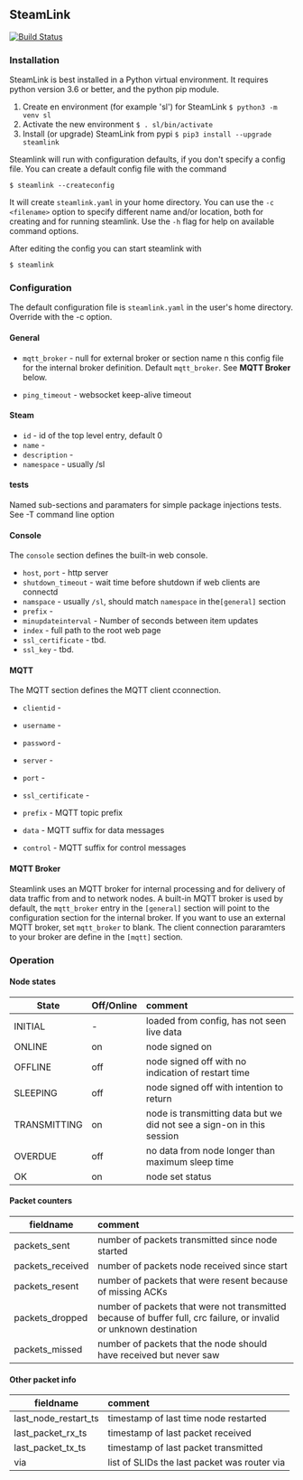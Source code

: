 ## SteamLink

[![Build Status](https://travis-ci.org/steamlink/steamlink.svg?branch=master)](https://travis-ci.org/steamlink/steamlink)

### Installation

SteamLink is best installed in a Python virtual environment. 
It requires python version 3.6 or better, and the python pip module.


1. Create en environment (for example 'sl') for SteamLink	```$ python3 -m venv sl```
1. Activate the new environment ```$ . sl/bin/activate``` 
1. Install (or upgrade) SteamLink from pypi ```$ pip3 install --upgrade steamlink```

Steamlink will run with configuration defaults, if you don't specify a config file. You can create a default config file with the command

```$ steamlink --createconfig ```

It will create `steamlink.yaml` in your home directory. You can use the `-c <filename>` option to specify different name and/or location, both for creating and for running steamlink. Use the `-h` flag for help on available command options.

After editing the config you can start steamlink with

```$ steamlink```


### Configuration
The default configuration file is `steamlink.yaml` in the user's home directory. Override with the -c option.

#### General
- `mqtt_broker` - null for external broker or section name n this config file for the internal broker definition. Default `mqtt_broker`. See <B>MQTT Broker</B> below.

- `ping_timeout` - websocket keep-alive timeout


#### Steam
- `id` - id of the top level entry, default 0
- `name` - 
- `description` - 
- `namespace` -	usually /sl


#### tests

Named sub-sections and paramaters for simple package injections tests. See -T command line option


#### Console

The `console` section defines the built-in web console. 

- `host`, `port` - http server 
- `shutdown_timeout` - wait time before shutdown if web clients are connectd
- `namspace` - usually `/sl`, should match `namespace` in the`[general]` section
- `prefix` - 
- `minupdateinterval` - Number of seconds between item updates
- `index` - full path to the root web page
- `ssl_certificate` - tbd.
- `ssl_key` - tbd.

#### MQTT 

The MQTT section defines the MQTT client cconnection.

- `clientid` - 
- `username` -
- `password` -
- `server` -
- `port` -
- `ssl_certificate` -

- `prefix` -	MQTT topic prefix
- `data` - MQTT suffix for data messages
- `control` -	MQTT suffix for control messages

#### MQTT Broker

Steamlink uses an MQTT broker for internal processing and for delivery of data traffic from and to network nodes. A built-in MQTT broker is used by default, the `mqtt_broker` entry in the `[general]` section will point to the configuration section for the internal broker. If you want to use an external MQTT broker, set `mqtt_broker` to blank. The client connection pararamters to your broker are define in the `[mqtt]` section.

### Operation

#### Node states

| State | Off/Online | comment
|-------|:-----------|:--------
| INITIAL| - | loaded from config, has not seen live data
| ONLINE | on | node signed on
| OFFLINE| off| node signed off with no indication of restart time
| SLEEPING| off | node signed off with intention to return
| TRANSMITTING| on | node is transmitting data but we did not see a sign-on in this session
| OVERDUE | off | no data from node longer than maximum sleep time
| OK | on | node set status

#### Packet counters

| fieldname | comment
|-----|:-----
| packets_sent | number of packets transmitted since node started
| packets_received | number of packets node received since start
| packets_resent | number of packets that were resent because of missing ACKs
| packets_dropped | number of packets that were not transmitted because of buffer full, crc failure, or invalid or unknown destination
| packets_missed | number of packets that the node should have received but never saw


#### Other packet info

| fieldname | comment
|-----|:-----
| last\_node\_restart\_ts | timestamp of last time node restarted
| last\_packet\_rx\_ts | timestamp of last packet received
| last\_packet\_tx\_ts | timestamp of last packet transmitted
| via | list of SLIDs the last packet was router via





